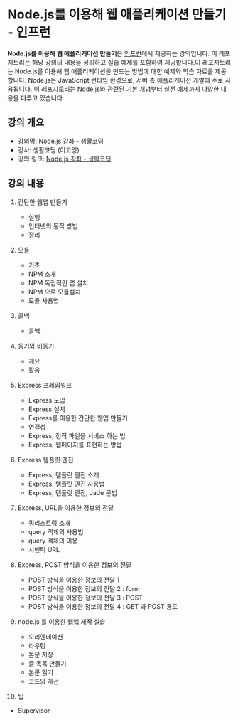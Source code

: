 # Node.js를 이용해 웹 애플리케이션 만들기 - 인프런

**Node.js를 이용해 웹 애플리케이션 만들기**은 [인프런](https://www.inflearn.com)에서 제공하는 강의입니다. 이 레포지토리는 해당 강의의 내용을 정리하고 실습 예제를 포함하여 제공합니다.이 레포지토리는 Node.js를 이용해 웹 애플리케이션을 만드는 방법에 대한 예제와 학습 자료를 제공합니다. Node.js는 JavaScript 런타임 환경으로, 서버 측 애플리케이션 개발에 주로 사용됩니다. 이 레포지토리는 Node.js와 관련된 기본 개념부터 실전 예제까지 다양한 내용을 다루고 있습니다.


## 강의 개요

- 강의명: Node.js 강좌 - 생활코딩
- 강사: 생활코딩 (이고잉)
- 강의 링크: [Node.js 강좌 - 생활코딩](https://www.inflearn.com/course/nodejs-%EA%B0%95%EC%A2%8C-%EC%83%9D%ED%99%9C%EC%BD%94%EB%94%A9)

## 강의 내용

1. 간단한 웹앱 만들기
   - 실행
   - 인터넷의 동작 방법
   - 정리

2. 모듈
   - 기초
   - NPM 소개
   - NPM 독립적인 앱 설치
   - NPM 으로 모듈설치
   - 모듈 사용법

3. 콜백
   - 콜백

4. 동기와 비동기
   - 개요
   - 활용

5. Express 프레임워크 
   - Express 도입
   - Express 설치
   - Express를 이용한 간단한 웹앱 만들기
   - 연결성
   - Express, 정적 파일을 서비스 하는 법
   - Express, 웹페이지를 표현하는 방법

6. Express 템플릿 엔진
   - Express, 템플릿 엔진 소개
   - Express, 템플릿 엔진 사용법
   - Express, 템플릿 엔진, Jade 문법

7. Express, URL을 이용한 정보의 전달
   - 쿼리스트링 소개
   - query 객체의 사용법
   - query 객체의 이용
   - 시멘틱 URL

8. Express, POST 방식을 이용한 정보의 전달
   - POST 방식을 이용한 정보의 전달 1
   - POST 방식을 이용한 정보의 전달 2 : form
   - POST 방식을 이용한 정보의 전달 3 : POST
   - POST 방식을 이용한 정보의 전달 4 : GET 과 POST 용도

9. node.js 를 이용한 웹앱 제작 실습
   - 오리엔테이션
   - 라우팅
   - 본문 저장
   - 글 목록 만들기
   - 본문 읽기
   - 코드의 개선

10. 팁
   - Supervisor
